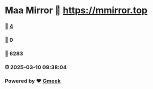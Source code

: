 # Maa Mirror :link: https://mmirror.top 
### :page_facing_up: [4](https://mmirror.top/tag.html) 
### :speech_balloon: 0 
### :hibiscus: 6283 
### :alarm_clock: 2025-03-10 09:38:04 
### Powered by :heart: [Gmeek](https://github.com/Meekdai/Gmeek)
